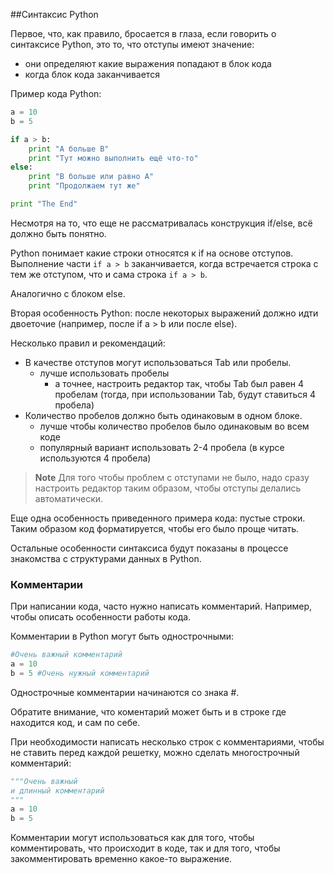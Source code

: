##Синтаксис Python

Первое, что, как правило, бросается в глаза, если говорить о синтаксисе Python, это то, что отступы имеют значение:
* они определяют какие выражения попадают в блок кода
* когда блок кода заканчивается

Пример кода Python:
```python
a = 10
b = 5

if a > b:
    print "A больше B"
    print "Тут можно выполнить ещё что-то"
else:
    print "B больше или равно A"
    print "Продолжаем тут же"

print "The End"
```

Несмотря на то, что еще не рассматривалась конструкция if/else, всё должно быть понятно.

Python понимает какие строки относятся к if на основе отступов.
Выполнение части ```if a > b``` заканчивается, когда встречается строка с тем же отступом, что и сама строка ```if a > b```.

Аналогично с блоком else.

Вторая особенность Python: после некоторых выражений должно идти двоеточие (например, после if a > b или после else).

Несколько правил и рекомендаций:
* В качестве отступов могут использоваться Tab или пробелы. 
  * лучше использовать пробелы
    * а точнее, настроить редактор так, чтобы Tab был равен 4 пробелам (тогда, при использовании Tab, будут ставиться 4 пробела)
* Количество пробелов должно быть одинаковым в одном блоке.
  * лучше чтобы количество пробелов было одинаковым во всем коде
  * популярный вариант использовать 2-4 пробела (в курсе используются 4 пробела)

> **Note** Для того чтобы проблем с отступами не было, надо сразу настроить редактор таким образом, чтобы отступы делались автоматически.


Еще одна особенность приведенного примера кода: пустые строки.
Таким образом код форматируется, чтобы его было проще читать.

Остальные особенности синтаксиса будут показаны в процессе знакомства с структурами данных в Python.

### Комментарии

При написании кода, часто нужно написать комментарий.
Например, чтобы описать особенности работы кода.

Комментарии в Python могут быть однострочными:
```python
#Очень важный комментарий
a = 10
b = 5 #Очень нужный комментарий
```
Однострочные комментарии начинаются со знака #.

Обратите внимание, что коментарий может быть и в строке где находится код, и сам по себе.

При необходимости написать несколько строк с комментариями, чтобы не ставить перед каждой решетку, можно сделать многострочный комментарий:
```python
"""Очень важный
и длинный комментарий
"""
a = 10
b = 5
```

Комментарии могут использоваться как для того, чтобы комментировать, что происходит в коде, так и для того, чтобы закомментировать временно какое-то выражение.
